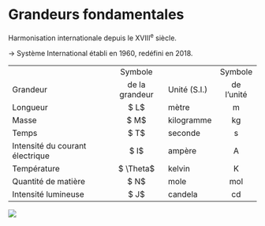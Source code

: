 # Grandeurs fondamentales

Harmonisation internationale depuis le XVIII$^\mathrm{e}$ siècle.

$\rightarrow$ Système International établi en 1960, redéfini en 2018.



|                                 |                |              |            |
|:--------------------------------|:--------------:|:-------------|:----------:|
|                                 |     Symbole    |              |   Symbole  |
| Grandeur                        | de la grandeur | Unité (S.I.) | de l’unité |
| Longueur                        |     $  L$      | mètre        |      m     |
| Masse                           |     $  M$      | kilogramme   |     kg     |
| Temps                           |     $  T$      | seconde      |      s     |
| Intensité du courant électrique |     $  I$      | ampère       |      A     |
| Température                     |  $  \Theta$    | kelvin       |      K     |
| Quantité de matière             |     $  N$      | mole         |     mol    |
| Intensité lumineuse             |     $  J$      | candela      |     cd     |


![](SI_base_unit.png)

